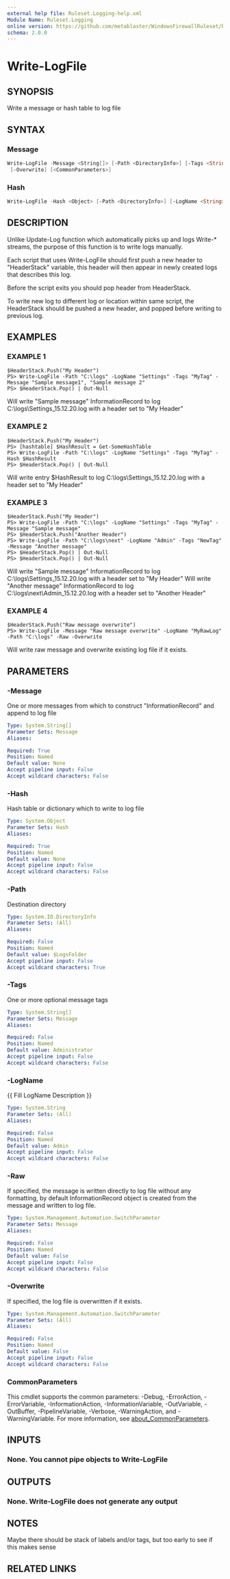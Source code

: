 ```yaml
---
external help file: Ruleset.Logging-help.xml
Module Name: Ruleset.Logging
online version: https://github.com/metablaster/WindowsFirewallRuleset/blob/master/Modules/Ruleset.Logging/Help/en-US/Write-LogFile.md
schema: 2.0.0
---
```


# Write-LogFile

## SYNOPSIS

Write a message or hash table to log file

## SYNTAX

### Message

```powershell
Write-LogFile -Message <String[]> [-Path <DirectoryInfo>] [-Tags <String[]>] [-LogName <String>] [-Raw]
 [-Overwrite] [<CommonParameters>]
```

### Hash

```powershell
Write-LogFile -Hash <Object> [-Path <DirectoryInfo>] [-LogName <String>] [-Overwrite] [<CommonParameters>]
```

## DESCRIPTION

Unlike Update-Log function which automatically picks up and logs Write-* streams,
the purpose of this function is to write logs manually.

Each script that uses Write-LogFile should first push a new header to "HeaderStack" variable,
this header will then appear in newly created logs that describes this log.

Before the script exits you should pop header from HeaderStack.

To write new log to different log or location within same script, the HeaderStack should be pushed
a new header, and popped before writing to previous log.

## EXAMPLES

### EXAMPLE 1

```
$HeaderStack.Push("My Header")
PS> Write-LogFile -Path "C:\logs" -LogName "Settings" -Tags "MyTag" -Message "Sample message1", "Sample message 2"
PS> $HeaderStack.Pop() | Out-Null
```

Will write "Sample message" InformationRecord to log C:\logs\Settings_15.12.20.log with a header set to "My Header"

### EXAMPLE 2

```
$HeaderStack.Push("My Header")
PS> [hashtable] $HashResult = Get-SomeHashTable
PS> Write-LogFile -Path "C:\logs" -LogName "Settings" -Tags "MyTag" -Hash $HashResult
PS> $HeaderStack.Pop() | Out-Null
```

Will write entry $HashResult to log C:\logs\Settings_15.12.20.log with a header set to "My Header"

### EXAMPLE 3

```
$HeaderStack.Push("My Header")
PS> Write-LogFile -Path "C:\logs" -LogName "Settings" -Tags "MyTag" -Message "Sample message"
PS> $HeaderStack.Push("Another Header")
PS> Write-LogFile -Path "C:\logs\next" -LogName "Admin" -Tags "NewTag" -Message "Another message"
PS> $HeaderStack.Pop() | Out-Null
PS> $HeaderStack.Pop() | Out-Null
```

Will write "Sample message" InformationRecord to log C:\logs\Settings_15.12.20.log with a header set to "My Header"
Will write "Another message" InformationRecord to log C:\logs\next\Admin_15.12.20.log with a header set to "Another Header"

### EXAMPLE 4

```
$HeaderStack.Push("Raw message overwrite")
PS> Write-LogFile -Message "Raw message overwrite" -LogName "MyRawLog" -Path "C:\logs" -Raw -Overwrite
```

Will write raw message and overwrite existing log file if it exists.

## PARAMETERS

### -Message

One or more messages from which to construct "InformationRecord" and append to log file

```yaml
Type: System.String[]
Parameter Sets: Message
Aliases:

Required: True
Position: Named
Default value: None
Accept pipeline input: False
Accept wildcard characters: False
```

### -Hash

Hash table or dictionary which to write to log file

```yaml
Type: System.Object
Parameter Sets: Hash
Aliases:

Required: True
Position: Named
Default value: None
Accept pipeline input: False
Accept wildcard characters: False
```

### -Path

Destination directory

```yaml
Type: System.IO.DirectoryInfo
Parameter Sets: (All)
Aliases:

Required: False
Position: Named
Default value: $LogsFolder
Accept pipeline input: False
Accept wildcard characters: True
```

### -Tags

One or more optional message tags

```yaml
Type: System.String[]
Parameter Sets: Message
Aliases:

Required: False
Position: Named
Default value: Administrator
Accept pipeline input: False
Accept wildcard characters: False
```

### -LogName

{{ Fill LogName Description }}

```yaml
Type: System.String
Parameter Sets: (All)
Aliases:

Required: False
Position: Named
Default value: Admin
Accept pipeline input: False
Accept wildcard characters: False
```

### -Raw

If specified, the message is written directly to log file without any formatting,
by default InformationRecord object is created from the message and written to log file.

```yaml
Type: System.Management.Automation.SwitchParameter
Parameter Sets: Message
Aliases:

Required: False
Position: Named
Default value: False
Accept pipeline input: False
Accept wildcard characters: False
```

### -Overwrite

If specified, the log file is overwritten if it exists.

```yaml
Type: System.Management.Automation.SwitchParameter
Parameter Sets: (All)
Aliases:

Required: False
Position: Named
Default value: False
Accept pipeline input: False
Accept wildcard characters: False
```

### CommonParameters

This cmdlet supports the common parameters: -Debug, -ErrorAction, -ErrorVariable, -InformationAction, -InformationVariable, -OutVariable, -OutBuffer, -PipelineVariable, -Verbose, -WarningAction, and -WarningVariable. For more information, see [about_CommonParameters](http://go.microsoft.com/fwlink/?LinkID=113216).

## INPUTS

### None. You cannot pipe objects to Write-LogFile

## OUTPUTS

### None. Write-LogFile does not generate any output

## NOTES

Maybe there should be stack of labels and/or tags, but too early to see if this makes sense

## RELATED LINKS
